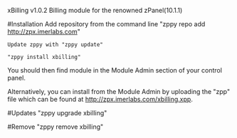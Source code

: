 xBilling v1.0.2
Billing module for the renowned zPanel(10.1.1)

#Installation
	Add repository from the command line
		"zppy repo add http://zpx.imerlabs.com"
	
	Update zppy with "zppy update"

	"zppy install xbilling"

You should then find module in the Module Admin section of your control panel.

Alternatively, you can install from the Module Admin by uploading the "zpp" file 
which can be found at http://zpx.imerlabs.com/xbilling.xpp.

#Updates
	"zppy upgrade xbilling"

#Remove
	"zppy remove xbilling"

	

